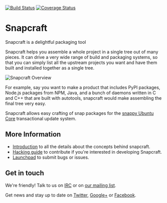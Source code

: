 [![Build Status][travis-image]][travis-url] [![Coverage Status][coveralls-image]][coveralls-url]

# Snapcraft

Snapcraft is a delightful packaging tool

Snapcraft helps you assemble a whole project in a single tree out of
many pieces. It can drive a very wide range of build and packaging systems,
so that you can simply list all the upstream projects you want and have
them built and installed together as a single tree.

![Snapcraft Overview][overview-image]

For example, say you want to make a product that includes PyPI packages,
Node.js packages from NPM, Java, and a bunch of daemons written in C and
C++ that are built with autotools, snapcraft would make assembling the
final tree very easy.

Snapcraft allows easy crafting of snap packages for the [snappy Ubuntu Core](http://ubuntu.com/snappy)
transactional update system.

## More Information

* [Introduction](docs/intro.md) to all the details about the concepts behind snapcraft.
* [Hacking guide](HACKING.md) to contribute if you're interested in developing Snapcraft.
* [Launchpad](https://bugs.launchpad.net/snapcraft) to submit bugs or issues.

## Get in touch

We're friendly! Talk to us on [IRC](https://webchat.freenode.net/?channels=snappy)
or on [our mailing list](https://lists.snapcraft.io/mailman/listinfo/snapcraft).

Get news and stay up to date on [Twitter](https://twitter.com/snapcraftio),
[Google+](https://plus.google.com/+SnapcraftIo) or
[Facebook](https://www.facebook.com/snapcraftio).

[travis-image]: https://travis-ci.org/snapcore/snapcraft.svg?branch=master
[travis-url]: https://travis-ci.org/snapcore/snapcraft

[coveralls-image]: https://coveralls.io/repos/snapcore/snapcraft/badge.svg?branch=master&service=github
[coveralls-url]: https://coveralls.io/github/snapcore/snapcraft?branch=master

[overview-image]: https://rawgit.com/snapcore/snapcraft/master/docs/images/snapcraft_overview.svg
